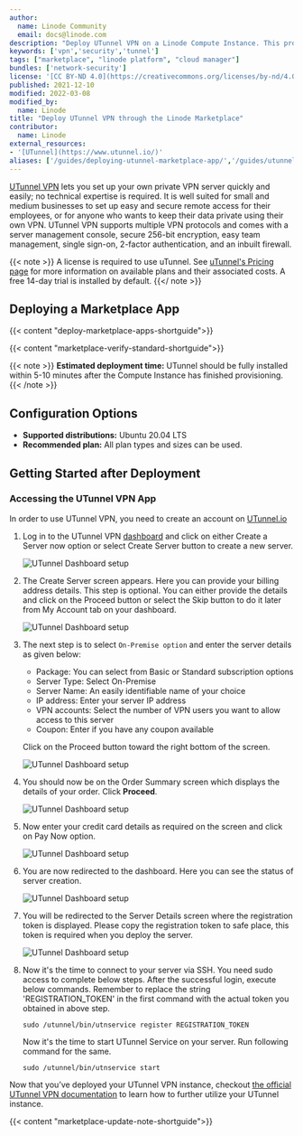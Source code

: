 ```yaml
---
author:
  name: Linode Community
  email: docs@linode.com
description: "Deploy UTunnel VPN on a Linode Compute Instance. This provides you with a cloud-based subscription service that allows users to create VPN servers."
keywords: ['vpn','security','tunnel']
tags: ["marketplace", "linode platform", "cloud manager"]
bundles: ['network-security']
license: '[CC BY-ND 4.0](https://creativecommons.org/licenses/by-nd/4.0)'
published: 2021-12-10
modified: 2022-03-08
modified_by:
  name: Linode
title: "Deploy UTunnel VPN through the Linode Marketplace"
contributor:
  name: Linode
external_resources:
- '[UTunnel](https://www.utunnel.io/)'
aliases: ['/guides/deploying-utunnel-marketplace-app/','/guides/utunnel-marketplace-app/']
---
```


[UTunnel VPN](https://www.utunnel.io/) lets you set up your own private VPN server quickly and easily; no technical expertise is required. It is well suited for small and medium businesses to set up easy and secure remote access for their employees, or for anyone who wants to keep their data private using their own VPN. UTunnel VPN supports multiple VPN protocols and comes with a server management console, secure 256-bit encryption, easy team management, single sign-on, 2-factor authentication, and an inbuilt firewall.

{{< note >}}
A license is required to use uTunnel. See [uTunnel's Pricing page](https://www.utunnel.io/vpn-server-pricing-plans) for more information on available plans and their associated costs. A free 14-day trial is installed by default.
{{</ note >}}

## Deploying a Marketplace App

{{< content "deploy-marketplace-apps-shortguide">}}

{{< content "marketplace-verify-standard-shortguide">}}

{{< note >}}
**Estimated deployment time:** UTunnel should be fully installed within 5-10 minutes after the Compute Instance has finished provisioning.
{{< /note >}}

## Configuration Options

- **Supported distributions:** Ubuntu 20.04 LTS
- **Recommended plan:** All plan types and sizes can be used.

## Getting Started after Deployment

### Accessing the UTunnel VPN App

In order to use UTunnel VPN, you need to create an account on [UTunnel.io](https://dashboard.utunnel.io/user/signup/)

1.  Log in to the UTunnel VPN [dashboard](https://dashboard.utunnel.io/) and click on either Create a Server now option or select Create Server button to create a new server.

    ![UTunnel Dashboard setup](utunnel_dashboard1.png)

1.  The Create Server screen appears. Here you can provide your billing address details. This step is optional. You can either provide the details and click on the Proceed button or select the Skip button to do it later from My Account tab on your dashboard.

    ![UTunnel Dashboard setup](utunnel_dashboard2.png)

1.  The next step is to select `On-Premise option` and enter the server details as given below:

    - Package: You can select from Basic or Standard subscription options
    - Server Type: Select On-Premise
    - Server Name: An easily identifiable name of your choice
    - IP address: Enter your server IP address
    - VPN accounts: Select the number of VPN users you want to allow access to this server
    - Coupon: Enter if you have any coupon available

    Click on the Proceed button toward the right bottom of the screen.

    ![UTunnel Dashboard setup](utunnel_dashboard3.png)

1.  You should now be on the Order Summary screen which displays the details of your order. Click **Proceed**.

    ![UTunnel Dashboard setup](utunnel_dashboard4.png)

1.  Now enter your credit card details as required on the screen and click on Pay Now option.

    ![UTunnel Dashboard setup](utunnel_dashboard5.png)

1.  You are now redirected to the dashboard. Here you can see the status of server creation.

    ![UTunnel Dashboard setup](utunnel_dashboard6.png)

1.  You will be redirected to the Server Details screen where the registration token is displayed. Please copy the registration token to safe place, this token is required when you deploy the server.

    ![UTunnel Dashboard setup](utunnel_dashboard7.png)

1.  Now it's the time to connect to your server via SSH. You need sudo access to complete below steps. After the successful login, execute below commands. Remember to replace the string 'REGISTRATION_TOKEN' in the first command with the actual token you obtained in above step.

        sudo /utunnel/bin/utnservice register REGISTRATION_TOKEN

    Now it's the time to start UTunnel Service on your server. Run following command for the same.

        sudo /utunnel/bin/utnservice start

Now that you’ve deployed your UTunnel VPN instance, checkout [the official UTunnel VPN documentation](https://help.utunnel.io/About-UTunnel-VPN) to learn how to further utilize your UTunnel instance.

{{< content "marketplace-update-note-shortguide">}}